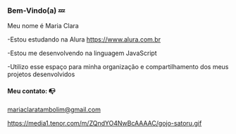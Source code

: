 ### Bem-Vindo(a) 💤

Meu nome é Maria Clara

-Estou estudando na Alura https://www.alura.com.br

-Estou me desenvolvendo na linguagem JavaScript

-Utilizo esse espaço para minha organização e compartilhamento dos meus projetos desenvolvidos

#### Meu contato: 📭

mariaclaratambolim@gmail.com


![]()https://media1.tenor.com/m/ZQndYO4NwBcAAAAC/gojo-satoru.gif
